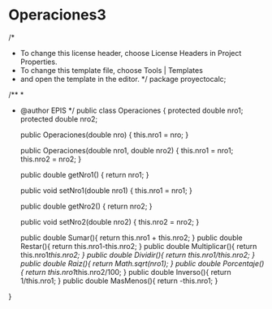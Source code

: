 # Operaciones3
/*
 * To change this license header, choose License Headers in Project Properties.
 * To change this template file, choose Tools | Templates
 * and open the template in the editor.
 */
package proyectocalc;

/**
 *
 * @author EPIS
 */
public class Operaciones {
    protected double nro1;
    protected double nro2;

    public Operaciones(double nro) {
        this.nro1 = nro;
    }

    public Operaciones(double nro1, double nro2) {
        this.nro1 = nro1;
        this.nro2 = nro2;
    }

    public double getNro1() {
        return nro1;
    }

    public void setNro1(double nro1) {
        this.nro1 = nro1;
    }

    public double getNro2() {
        return nro2;
    }

    public void setNro2(double nro2) {
        this.nro2 = nro2;
    }
    
   public double Sumar(){
        return this.nro1 + this.nro2;
   } 
   public double Restar(){
        return this.nro1-this.nro2;
   }
   public double Multiplicar(){
        return this.nro1*this.nro2;
   }
   public double Dividir(){
        return this.nro1/this.nro2;
   }
   public double Raiz(){
        return Math.sqrt(nro1);
   }
   public double Porcentaje(){
        return this.nro1*this.nro2/100;
   }
   public double Inverso(){
        return  1/this.nro1;
   }
   public double MasMenos(){
   return -this.nro1;
   }
   
}
